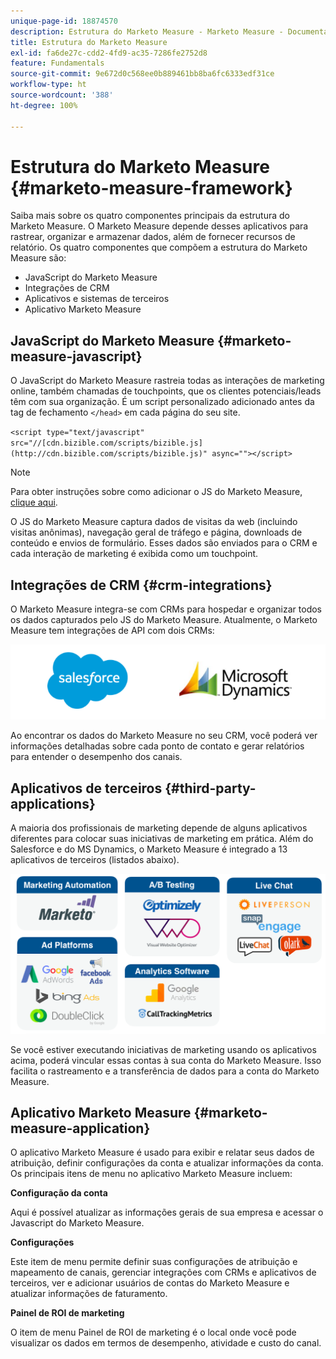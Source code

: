 ```yaml
---
unique-page-id: 18874570
description: Estrutura do Marketo Measure - Marketo Measure - Documentação do produto
title: Estrutura do Marketo Measure
exl-id: fa6de27c-cdd2-4fd9-ac35-7286fe2752d8
feature: Fundamentals
source-git-commit: 9e672d0c568ee0b889461bb8ba6fc6333edf31ce
workflow-type: ht
source-wordcount: '388'
ht-degree: 100%

---
```


# Estrutura do Marketo Measure {#marketo-measure-framework}

Saiba mais sobre os quatro componentes principais da estrutura do Marketo Measure. O Marketo Measure depende desses aplicativos para rastrear, organizar e armazenar dados, além de fornecer recursos de relatório. Os quatro componentes que compõem a estrutura do Marketo Measure são:

* JavaScript do Marketo Measure
* Integrações de CRM
* Aplicativos e sistemas de terceiros
* Aplicativo Marketo Measure

## JavaScript do Marketo Measure {#marketo-measure-javascript}

O JavaScript do Marketo Measure rastreia todas as interações de marketing online, também chamadas de touchpoints, que os clientes potenciais/leads têm com sua organização. É um script personalizado adicionado antes da tag de fechamento `</head>` em cada página do seu site.

`<script type="text/javascript" src="//[cdn.bizible.com/scripts/bizible.js](http://cdn.bizible.com/scripts/bizible.js)" async=""></script>`

>[!NOTE]
>
>Para obter instruções sobre como adicionar o JS do Marketo Measure, [clique aqui](/help/marketo-measure-tracking/setting-up-tracking/adding-marketo-measure-script.md).

O JS do Marketo Measure captura dados de visitas da web (incluindo visitas anônimas), navegação geral de tráfego e página, downloads de conteúdo e envios de formulário. Esses dados são enviados para o CRM e cada interação de marketing é exibida como um touchpoint.

## Integrações de CRM {#crm-integrations}

O Marketo Measure integra-se com CRMs para hospedar e organizar todos os dados capturados pelo JS do Marketo Measure. Atualmente, o Marketo Measure tem integrações de API com dois CRMs:

![](assets/1-2.png)

Ao encontrar os dados do Marketo Measure no seu CRM, você poderá ver informações detalhadas sobre cada ponto de contato e gerar relatórios para entender o desempenho dos canais.

## Aplicativos de terceiros {#third-party-applications}

A maioria dos profissionais de marketing depende de alguns aplicativos diferentes para colocar suas iniciativas de marketing em prática. Além do Salesforce e do MS Dynamics, o Marketo Measure é integrado a 13 aplicativos de terceiros (listados abaixo).

![](assets/2-1.png)

Se você estiver executando iniciativas de marketing usando os aplicativos acima, poderá vincular essas contas à sua conta do Marketo Measure. Isso facilita o rastreamento e a transferência de dados para a conta do Marketo Measure.

## Aplicativo Marketo Measure {#marketo-measure-application}

O aplicativo Marketo Measure é usado para exibir e relatar seus dados de atribuição, definir configurações da conta e atualizar informações da conta. Os principais itens de menu no aplicativo Marketo Measure incluem:

**Configuração da conta**

Aqui é possível atualizar as informações gerais de sua empresa e acessar o Javascript do Marketo Measure.

**Configurações**

Este item de menu permite definir suas configurações de atribuição e mapeamento de canais, gerenciar integrações com CRMs e aplicativos de terceiros, ver e adicionar usuários de contas do Marketo Measure e atualizar informações de faturamento.

**Painel de ROI de marketing**

O item de menu Painel de ROI de marketing é o local onde você pode visualizar os dados em termos de desempenho, atividade e custo do canal.
